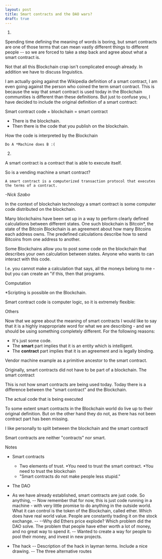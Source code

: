 ```yaml
---
layout: post
title: Smart contracts and the DAO wars?
draft: true
---
```



1.
Spending time defining the meaning of words is boring, but smart contracts are one of those terms that can mean vastly different things to different people -- so we are forced to take a step back and agree about what a smart contract is.

Not that all this Blockchain crap isn't complicated enough already. In addition we have to discuss linguistics.

I am actually going against the Wikipedia definition of a smart contract, I am even going against the person who coined the term smart contract. This is because the way that smart contract is used today in the Blockchain communities is different than these definitions. But just to confuse you, I have decided to include the original definition of a smart contract:

Smart contract code + blockchain = smart contract

- There is the blockchain.
- Then there is the code that you publish on the blockchain.

How the code is interpreted by the Blockchain

    Do A *Machine does B :(


2.

A smart contract is a contract that is able to execute itself.

So is a vending machine a smart contract?




    A smart contract is a computerized transaction protocol that executes the terms of a contract.
*-Nick Szabo*

In the context of blockchain technology a smart contract is some computer code distributed on the blockchain.

Many blockchains have been set up in a way to perform clearly defined calculations between different states. One such blockchain is Bitcoin*, the state of the Bitcoin Blockchain is an agreement about how many Bitcoins each address owns. The predefined calculations describe how to send Bitcoins from one address to another.

Some Blockchains allow you to post some code on the blockchain that describes your own calculation between states. Anyone who wants to can interact with this code.


I.e. you cannot make a calculation that says, all the moneys belong to me - but you can create an "if this,  then that programs.

Computation


*Scripting is possible on the Blockchain.


Smart contract code is computer logic, so it is extremely flexible:


Others



Now that we agree about the meaning of smart contracts I would like to say that it is a highly inappropriate word for what we are describing - and we should be using something completely different. For the following reasons:
- It's just some code.
- The **smart** part implies that it is an entity which is intelligent.
- The **contract** part implies that it is an agreement and is legally binding.




Vendor machine example as a primitive ancestor to the smart contract.

Originally, smart contracts did not have to be part of a blockchain. The smart contract

This is not how smart contracts are being used today. Today there is a difference between the "smart contract" and the Blockchain.

The actual code that is being executed

To some extent smart contracts in the Blockchain world do live up to their original definition. But on the other hand they do not, as there has not been contract part has been missing.

I like personally to split between the blockchain and the smart contractl

Smart contracts are neither "contracts" nor smart.


Notes
- Smart contracts
    + Two elements of trust.
        *You need to trust the smart contract.
        *You need to trust the blockchain
    + "Smart contracts do not make people less stupid."
        
- The DAO
- As we have already established, smart contracts are just code. So anything,
-- Now remember that for now, this is just code running in a machine - with very little promise to do anything in the outside world. What it can control is the token of the Blockchain, called ether. Which does have real world value. People are constantly trading it on the stock exchange.
--
--Why did Ethers price explode? Which problem did the DAO solve. The problem that people have ether worth a lot of money, and no great way to spend it.
-- Wanted to create a way for people to pool their money, and invest in new projects.
- The hack
-- Description of the hack in layman terms. Include a nice drawing.
-- The three alternative routes